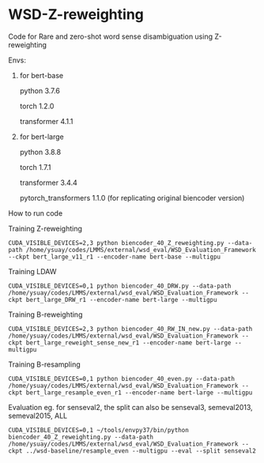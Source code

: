 # WSD-Z-reweighting
Code for Rare and zero-shot word sense disambiguation using Z-reweighting

Envs:
1. for bert-base

   python 3.7.6

   torch 1.2.0
   
   transformer 4.1.1

2. for bert-large

   python 3.8.8
   
   torch 1.7.1
   
   transformer 3.4.4
   
   pytorch_transformers 1.1.0 (for replicating original biencoder version)


How to run code

Training Z-reweighting
```
CUDA_VISIBLE_DEVICES=2,3 python biencoder_40_Z_reweighting.py --data-path /home/ysuay/codes/LMMS/external/wsd_eval/WSD_Evaluation_Framework --ckpt bert_large_v11_r1 --encoder-name bert-base --multigpu
```

Training LDAW
```
CUDA_VISIBLE_DEVICES=0,1 python biencoder_40_DRW.py --data-path /home/ysuay/codes/LMMS/external/wsd_eval/WSD_Evaluation_Framework --ckpt bert_large_DRW_r1 --encoder-name bert-large --multigpu
```

Training B-reweighting
```
CUDA_VISIBLE_DEVICES=2,3 python biencoder_40_RW_IN_new.py --data-path /home/ysuay/codes/LMMS/external/wsd_eval/WSD_Evaluation_Framework --ckpt bert_large_reweight_sense_new_r1 --encoder-name bert-large --multigpu
```

Training B-resampling
```
CUDA_VISIBLE_DEVICES=0,1 python biencoder_40_even.py --data-path /home/ysuay/codes/LMMS/external/wsd_eval/WSD_Evaluation_Framework --ckpt bert_large_resample_even_r1 --encoder-name bert-large --multigpu
```

Evaluation
eg. for senseval2, the split can also be senseval3, semeval2013, semeval2015, ALL
```
CUDA_VISIBLE_DEVICES=0,1 ~/tools/envpy37/bin/python biencoder_40_Z_reweighting.py --data-path /home/ysuay/codes/LMMS/external/wsd_eval/WSD_Evaluation_Framework --ckpt ../wsd-baseline/resample_even --multigpu --eval --split senseval2
```
